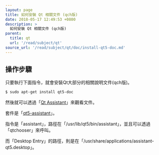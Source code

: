```yaml
---
layout: page
title: 如何安裝 Qt 相關文件 (qch版)
date: 2018-05-17 12:49:53 +0800
description: >
  如何安裝 Qt 相關文件 (qch版)
parent:
  title: qt
  url: '/read/subject/qt'
source_url: '/read/subject/qt/doc/install-qt5-doc.md'
---
```



## 操作步驟

只要執行下面指令，就會安裝Qt大部分的相關說明文件(qch版)。

``` sh
$ sudo apt-get install qt5-doc
```

然後就可以透過「[Qt Assistant](url=http://doc.qt.io/qt-5/qtassistant-index.html)」來觀看文件。

套件是「[qt5-assistant](https://packages.ubuntu.com/bionic/qt5-assistant)」。

指令是「assistant」，路徑在「/usr/lib/qt5/bin/assistant」，並且可以透過「qtchooser」來呼叫。

而「Desktop Entry」的路徑，則是在「/usr/share/applications/assistant-qt5.desktop」。

